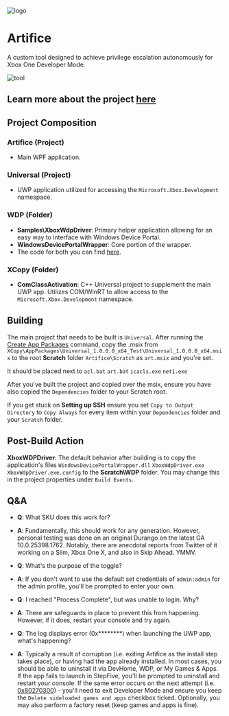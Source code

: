 ![logo](https://github.com/Kudayasu/Artifice/assets/17820526/3cee6279-0619-4b2b-a73f-fce06aab2df0)

# Artifice

A custom tool designed to achieve privilege escalation autonomously for Xbox One Developer Mode.

![tool](https://github.com/Kudayasu/Artifice/assets/17820526/45d3d2b8-1e91-4235-a518-b6348bb9e07a)

## Learn more about the project [here](https://kudayasu.github.io/an-autopsy-of-artifice)

## Project Composition
### Artifice (Project)
- Main WPF application.

### Universal (Project)
- UWP application utilized for accessing the `Microsoft.Xbox.Development` namespace.

### WDP (Folder)
- **Samples\XboxWdpDriver**: Primary helper application allowing for an easy way to interface with Windows Device Portal.
- **WindowsDevicePortalWrapper**: Core portion of the wrapper.
- The code for both you can find [here](https://github.com/microsoft/WindowsDevicePortalWrapper).

### XCopy (Folder)
- **ComClassActivation**: C++ Universal project to supplement the main UWP app. Utilizes COM/WinRT to allow access to the `Microsoft.Xbox.Development` namespace.

## Building
The main project that needs to be built is `Universal`. After running the [Create App Packages](https://learn.microsoft.com/en-us/windows/msix/package/packaging-uwp-apps#create-an-app-package-using-the-packaging-wizard) command, copy the .msix from `XCopy\AppPackages\Universal_1.0.0.0_x64_Test\Universal_1.0.0.0_x64.msix` to the root **Scratch** folder `Artifice\Scratch` as `art.msix` and you're set.

It should be placed next to `acl.bat` `art.bat` `icacls.exe` `net1.exe`

After you've built the project and copied over the msix, ensure you have also copied the `Dependencies` folder to your Scratch root.

If you get stuck on **Setting up SSH** ensure you set `Copy to Output Directory` to `Copy Always` for every item within your `Dependencies` folder and your `Scratch` folder.

## Post-Build Action
**XboxWDPDriver**: The default behavior after building is to copy the application's files `WindowsDevicePortalWrapper.dll` `XboxWdpDriver.exe` `XboxWdpDriver.exe.config` to the **Scratch\WDP** folder. You may change this in the project properties under `Build Events`.

## Q&A
- **Q**: What SKU does this work for?
- **A**: Fundamentally, this should work for any generation. However, personal testing was done on an original Durango on the latest GA 10.0.25398.1762. Notably, there are anecdotal reports from Twitter of it working on a Slim, Xbox One X, and also in Skip Ahead. YMMV.

- **Q**: What's the purpose of the toggle?
- **A**: If you don't want to use the default set credentials of `admin:admin` for the admin profile, you'll be prompted to enter your own.

- **Q**: I reached "Process Complete", but was unable to login. Why?
- **A**: There are safeguards in place to prevent this from happening. However, if it does, restart your console and try again. 

- **Q**: The log displays error (0x********) when launching the UWP app, what's happening?
- **A**: Typically a result of corruption (i.e. exiting Artifice as the install step takes place), or having had the app already installed. In most cases, you should be able to uninstall it via DevHome, WDP, or My Games & Apps. If the app fails to launch in StepFive, you'll be prompted to uninstall and restart your console. If the same error occurs on the next attempt (i.e. [0x80270300](https://support.xbox.com/en-US/help/errors/error-code-0x80270300)) - you'll need to exit Developer Mode and ensure you keep the `Delete sideloaded games and apps` checkbox ticked. Optionally, you may also perform a factory reset (keep games and apps is fine).
